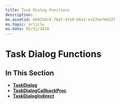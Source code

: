 ```yaml
---
title: Task Dialog Functions
description: .
ms.assetid: 609320c4-78af-4fe0-b6a1-ea17ebfb622f
ms.topic: article
ms.date: 05/31/2018
---
```


# Task Dialog Functions

## In This Section

-   [**TaskDialog**](/windows/desktop/api/Commctrl/nf-commctrl-taskdialog)
-   [**TaskDialogCallbackProc**](https://msdn.microsoft.com/library/Bb760542(v=VS.85).aspx)
-   [**TaskDialogIndirect**](/windows/desktop/api/Commctrl/nf-commctrl-taskdialogindirect)

 

 




